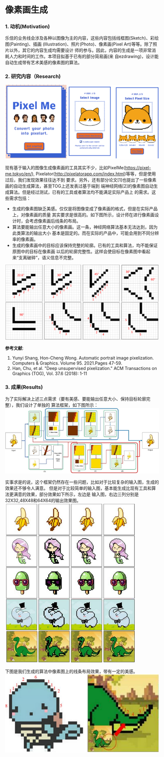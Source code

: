 # 像素画生成

### 1. 动机(Motivation)
乐信的业务线会涉及各种以图像为主的内容，这些内容包括线框图(Sketch)、彩绘图(Painting)、插画
(Illustration)、照片(Photo)、像素画(Pixel Art)等等。除了照片以外，其它的内容生成均需要设计
师的参与。因此，内容的生成是一项非常消耗人力和时间的工作。本项目拟基于已有的部分简易画(来
自ezdrawing)，设计能自动生成带有艺术美感的像素图的算法。

### 2. 研究内容（Research)
![PixelMe](https://raw.githubusercontent.com/zjustarstar/dailybreadResearch.github.io/gh-pages/article/basic_research/imgs/pixel_pixelme.png)

现有基于输入的图像生成像素画的工具其实不少，比如PixelMe(https://pixel-me.tokyo/en/),
Pixelator(<http://pixelatorapp.com/index.html>)等等，但是使用过后，我们发现效果往往达不到
要求。另外，还有部分论文[1]也提出了一些像素画的自动生成算法，甚至TOG上还发表过基于端到
端神经网络[2]的像素图自动生成算法。但是经过测试，已有的工具或者算法均不能满足实际产品上
的需求。这些需求包括：
+ 生成的像素图缺乏美感。仅仅是将图像变成了像素画的格式，但是在实际产品上，对像素画的质量
其实要求是很高的。如下图所示，设计师在进行像素画设计时，会考虑像素画后线条的布局。
+ 算法要能输出任意大小的像素画。这一条，神经网络算法基本无法达到，因为此类算法的输出大小
基本是固定的。而在实际的产品中，可能会用到不同分辨率的像素画。
+ 生成的像素画中的目标应该保持完整的轮廓。已有的工具和算法，均不能保证原图中的目标在像素画
以后的轮廓完整性。这样会使目标在像素图中看起来“支离破碎”，语义信息不完整。

![像素图中线条的布局](https://raw.githubusercontent.com/zjustarstar/dailybreadResearch.github.io/gh-pages/article/basic_research/imgs/pixel_lineformat.png)

**参考文献**:
1. Yunyi Shang, Hon-Cheng Wong. Automatic portrait image pixelization. Computers & Graphics. 
Volume 95. 2021.Pages 47-59.
2. Han, Chu, et al. "Deep unsupervised pixelization." ACM Transactions on Graphics (TOG),
Vol. 37.6 (2018): 1-11

### 3. 成果(Results)
为了实际解决上述三点需求（要有美感、要能输出任意大小、保持目标轮廓完整），我们设计了单独的
算法框架，如下图所示：
![算法框架](https://raw.githubusercontent.com/zjustarstar/dailybreadResearch.github.io/gh-pages/article/basic_research/imgs/pixel_flowchart.png)

实事求是的说，这个框架仍然存在一些问题，比如对于比较复杂的输入图，生成的效果还不够令人满意。
但是对于比较简单的输入图，基本能生成比现有工具和算法更满意的效果，部分效果如下所示，左边是
输入图，右边三列分别是32X32,48X48和64X64的输出效果图。
![算法效果](https://raw.githubusercontent.com/zjustarstar/dailybreadResearch.github.io/gh-pages/article/basic_research/imgs/pixel_results.png)

下图是我们生成的算法中像素图上的线条布局效果，带有一定的美感。
![美感效果](https://raw.githubusercontent.com/zjustarstar/dailybreadResearch.github.io/gh-pages/article/basic_research/imgs/pixel_linearrange.png)